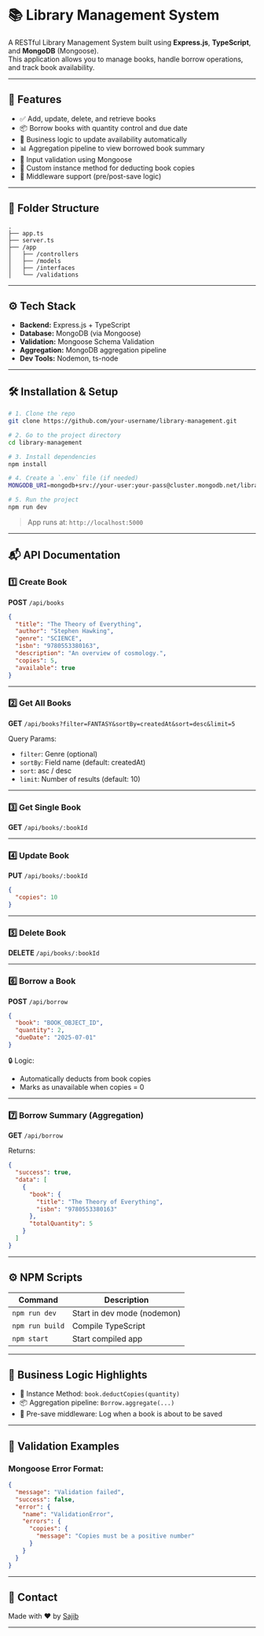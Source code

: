
# 📚 Library Management System

A RESTful Library Management System built using **Express.js**, **TypeScript**, and **MongoDB** (Mongoose).  
This application allows you to manage books, handle borrow operations, and track book availability.

---

## 🚀 Features

- ✅ Add, update, delete, and retrieve books
- 📦 Borrow books with quantity control and due date
- 🧠 Business logic to update availability automatically
- 📊 Aggregation pipeline to view borrowed book summary
- 📘 Input validation using Mongoose
- 🧩 Custom instance method for deducting book copies
- 🧪 Middleware support (pre/post-save logic)

---

## 📁 Folder Structure

```
.
├── app.ts
├── server.ts
├── /app
│   ├── /controllers
│   ├── /models
│   ├── /interfaces
│   └── /validations
```
---

## ⚙️ Tech Stack

- **Backend:** Express.js + TypeScript
- **Database:** MongoDB (via Mongoose)
- **Validation:** Mongoose Schema Validation
- **Aggregation:** MongoDB aggregation pipeline
- **Dev Tools:** Nodemon, ts-node

---

## 🛠️ Installation & Setup

```bash
# 1. Clone the repo
git clone https://github.com/your-username/library-management.git

# 2. Go to the project directory
cd library-management

# 3. Install dependencies
npm install

# 4. Create a `.env` file (if needed)
MONGODB_URI=mongodb+srv://your-user:your-pass@cluster.mongodb.net/library_management

# 5. Run the project
npm run dev
```

> App runs at: `http://localhost:5000`

---

## 📬 API Documentation

### 1️⃣ Create Book  
**POST** `/api/books`

```json
{
  "title": "The Theory of Everything",
  "author": "Stephen Hawking",
  "genre": "SCIENCE",
  "isbn": "9780553380163",
  "description": "An overview of cosmology.",
  "copies": 5,
  "available": true
}
```

---

### 2️⃣ Get All Books  
**GET** `/api/books?filter=FANTASY&sortBy=createdAt&sort=desc&limit=5`

Query Params:
- `filter`: Genre (optional)
- `sortBy`: Field name (default: createdAt)
- `sort`: asc / desc
- `limit`: Number of results (default: 10)

---

### 3️⃣ Get Single Book  
**GET** `/api/books/:bookId`

---

### 4️⃣ Update Book  
**PUT** `/api/books/:bookId`

```json
{
  "copies": 10
}
```

---

### 5️⃣ Delete Book  
**DELETE** `/api/books/:bookId`

---

### 6️⃣ Borrow a Book  
**POST** `/api/borrow`

```json
{
  "book": "BOOK_OBJECT_ID",
  "quantity": 2,
  "dueDate": "2025-07-01"
}
```

🔒 Logic:
- Automatically deducts from book copies
- Marks as unavailable when copies = 0

---

### 7️⃣ Borrow Summary (Aggregation)  
**GET** `/api/borrow`

Returns:
```json
{
  "success": true,
  "data": [
    {
      "book": {
        "title": "The Theory of Everything",
        "isbn": "9780553380163"
      },
      "totalQuantity": 5
    }
  ]
}
```

---

## ⚙️ NPM Scripts

| Command         | Description              |
|-----------------|--------------------------|
| `npm run dev`   | Start in dev mode (nodemon) |
| `npm run build` | Compile TypeScript        |
| `npm start`     | Start compiled app         |

---

## 🧠 Business Logic Highlights

- 📌 Instance Method: `book.deductCopies(quantity)`
- 📦 Aggregation pipeline: `Borrow.aggregate(...)`
- 🔄 Pre-save middleware: Log when a book is about to be saved

---

## 🧪 Validation Examples

### Mongoose Error Format:
```json
{
  "message": "Validation failed",
  "success": false,
  "error": {
    "name": "ValidationError",
    "errors": {
      "copies": {
        "message": "Copies must be a positive number"
      }
    }
  }
}
```

---

## 📮 Contact

Made with ❤️ by [Sajib](https://github.com/Shahidullah-Kaisar)

---
